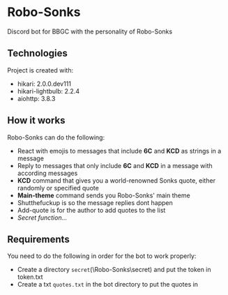 # Robo-Sonks
Discord bot for BBGC with the personality of Robo-Sonks
	
## Technologies
Project is created with:
* hikari: 2.0.0.dev111
* hikari-lightbulb: 2.2.4
* aiohttp: 3.8.3

## How it works
Robo-Sonks can do the following:
* React with emojis to messages that include **6C** and **KCD** as strings in a message
* Reply to messages that only include **6C** and **KCD** in a message with according messages
* **KCD** command that gives you a world-renowned Sonks quote, either randomly or specified quote
* **Main-theme** command sends you Robo-Sonks' main theme
* Shutthefuckup is so the message replies dont happen
* Add-quote is for the author to add quotes to the list
* *Secret function...*

## Requirements
You need to do the following in order for the bot to work properly:
* Create a directory `secret`(\Robo-Sonks\secret\) and put the token in token.txt
* Create a txt `quotes.txt` in the bot directory to put the quotes in
